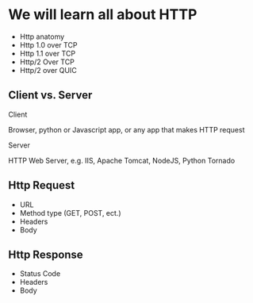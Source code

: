 # We will learn all about HTTP

- Http anatomy
- Http 1.0 over TCP
- Http 1.1 over TCP
- Http/2 Over TCP
- Http/2 over QUIC

## Client vs. Server

Client

Browser, python or Javascript app, or any app that makes HTTP request

Server

HTTP Web Server, e.g. IIS, Apache Tomcat, NodeJS, Python Tornado

## Http Request

- URL
- Method type (GET, POST, ect.)
- Headers
- Body

## Http Response

- Status Code
- Headers
- Body
